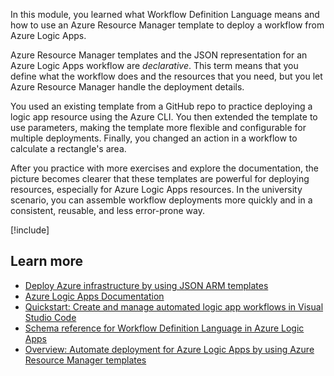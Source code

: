 In this module, you learned what Workflow Definition Language means and how to use an Azure Resource Manager template to deploy a workflow from Azure Logic Apps.

Azure Resource Manager templates and the JSON representation for an Azure Logic Apps workflow are *declarative*. This term means that you define what the workflow does and the resources that you need, but you let Azure Resource Manager handle the deployment details.

You used an existing template from a GitHub repo to practice deploying a logic app resource using the Azure CLI. You then extended the template to use parameters, making the template more flexible and configurable for multiple deployments. Finally, you changed an action in a workflow to calculate a rectangle's area.

After you practice with more exercises and explore the documentation, the picture becomes clearer that these templates are powerful for deploying resources, especially for Azure Logic Apps resources. In the university scenario, you can assemble workflow deployments more quickly and in a consistent, reusable, and less error-prone way.

[!include[](../../../includes/azure-sandbox-cleanup.md)]

## Learn more

- [Deploy Azure infrastructure by using JSON ARM templates](/training/modules/create-azure-resource-manager-template-vs-code/)
- [Azure Logic Apps Documentation](/azure/logic-apps/)
- [Quickstart: Create and manage automated logic app workflows in Visual Studio Code](/azure/logic-apps/quickstart-create-logic-apps-visual-studio-code)
- [Schema reference for Workflow Definition Language in Azure Logic Apps](/azure/logic-apps/logic-apps-workflow-definition-language)
- [Overview: Automate deployment for Azure Logic Apps by using Azure Resource Manager templates](/azure/logic-apps/logic-apps-azure-resource-manager-templates-overview)
